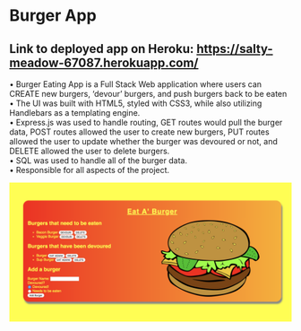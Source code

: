 # Burger App

 ## Link to deployed app on Heroku: https://salty-meadow-67087.herokuapp.com/

•	Burger Eating App is a Full Stack Web application where users can CREATE new burgers, ‘devour’ burgers, and push burgers back to be eaten  <br/>
•	The UI was built with HTML5, styled with CSS3, while also utilizing Handlebars as a templating engine. <br/>
•	Express.js was used to handle routing, GET routes would pull the burger data, POST routes allowed the user to create new burgers, PUT routes allowed the user to update whether the burger was devoured or not, and DELETE allowed the user to delete burgers. <br/>
•	SQL was used to handle all of the burger data. <br/>
•	Responsible for all aspects of the project. <br/>

![Home Page](/public/assets/images/homePage2.png)